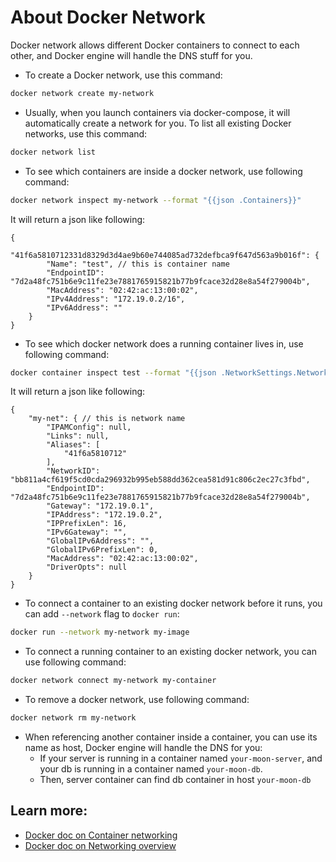 
# About Docker Network

Docker network allows different Docker containers to connect to each other, and Docker engine will handle the DNS stuff for you.

* To create a Docker network, use this command:

```sh
docker network create my-network
```

* Usually, when you launch containers via docker-compose, it will automatically create a network for you. To list all existing Docker networks, use this command:

```sh
docker network list
```

* To see which containers are inside a docker network, use following command:

```sh
docker network inspect my-network --format "{{json .Containers}}"
```

It will return a json like following:

```jsonc
{
    "41f6a5810712331d8329d3d4ae9b60e744085ad732defbca9f647d563a9b016f": {
        "Name": "test", // this is container name
        "EndpointID": "7d2a48fc751b6e9c11fe23e7881765915821b77b9fcace32d28e8a54f279004b",
        "MacAddress": "02:42:ac:13:00:02",
        "IPv4Address": "172.19.0.2/16",
        "IPv6Address": ""
    }
}
```

* To see which docker network does a running container lives in, use following command:

```sh
docker container inspect test --format "{{json .NetworkSettings.Networks}}"
```

It will return a json like following:

```jsonc
{
    "my-net": { // this is network name
        "IPAMConfig": null,
        "Links": null,
        "Aliases": [
            "41f6a5810712"
        ],
        "NetworkID": "bb811a4cf619f5cd0cda296932b995eb588dd362cea581d91c806c2ec27c3fbd",
        "EndpointID": "7d2a48fc751b6e9c11fe23e7881765915821b77b9fcace32d28e8a54f279004b",
        "Gateway": "172.19.0.1",
        "IPAddress": "172.19.0.2",
        "IPPrefixLen": 16,
        "IPv6Gateway": "",
        "GlobalIPv6Address": "",
        "GlobalIPv6PrefixLen": 0,
        "MacAddress": "02:42:ac:13:00:02",
        "DriverOpts": null
    }
}
```

* To connect a container to an existing docker network before it runs, you can add `--network` flag to `docker run`:

```sh
docker run --network my-network my-image
```

* To connect a running container to an existing docker network, you can use following command:

```sh
docker network connect my-network my-container
```

* To remove a docker network, use following command:

```sh
docker network rm my-network
```

* When referencing another container inside a container, you can use its name as host, Docker engine will handle the DNS for you:
  * If your server is running in a container named `your-moon-server`, and your db is running in a container named `your-moon-db`. 
  * Then, server container can find db container in host `your-moon-db`


## Learn more:

* [Docker doc on Container networking](https://docs.docker.com/engine/reference/run/#container-networking)
* [Docker doc on Networking overview](https://docs.docker.com/network/)
